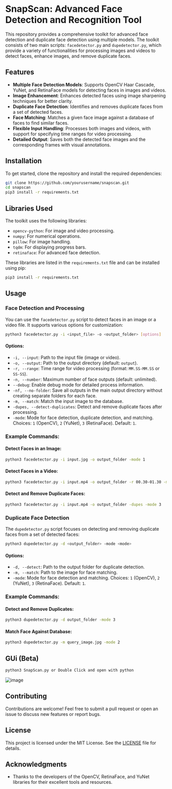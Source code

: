 
# SnapScan: Advanced Face Detection and Recognition Tool

This repository provides a comprehensive toolkit for advanced face detection and duplicate face detection using multiple models. The toolkit consists of two main scripts: `facedetector.py` and `dupedetector.py`, which provide a variety of functionalities for processing images and videos to detect faces, enhance images, and remove duplicate faces.

## Features

- **Multiple Face Detection Models**: Supports OpenCV Haar Cascade, YuNet, and RetinaFace models for detecting faces in images and videos.
- **Image Enhancement**: Enhances detected faces using image sharpening techniques for better clarity.
- **Duplicate Face Detection**: Identifies and removes duplicate faces from a set of detected faces.
- **Face Matching**: Matches a given face image against a database of faces to find similar faces.
- **Flexible Input Handling**: Processes both images and videos, with support for specifying time ranges for video processing.
- **Detailed Output**: Saves both the detected face images and the corresponding frames with visual annotations.

## Installation

To get started, clone the repository and install the required dependencies:

```sh
git clone https://github.com/yourusername/snapscan.git
cd snapscan
pip3 install -r requirements.txt
```

## Libraries Used

The toolkit uses the following libraries:

- `opencv-python`: For image and video processing.
- `numpy`: For numerical operations.
- `pillow`: For image handling.
- `tqdm`: For displaying progress bars.
- `retinaface`: For advanced face detection.

These libraries are listed in the `requirements.txt` file and can be installed using pip:

```sh
pip3 install -r requirements.txt
```

## Usage

### Face Detection and Processing

You can use the `facedetector.py` script to detect faces in an image or a video file. It supports various options for customization:

```sh
python3 facedetector.py -i <input_file> -o <output_folder> [options]
```

#### Options:

- `-i, --input`: Path to the input file (image or video).
- `-o, --output`: Path to the output directory (default: `output`).
- `-r, --range`: Time range for video processing (format: `MM.SS-MM.SS` or `SS-SS`).
- `-n, --number`: Maximum number of face outputs (default: unlimited).
- `--debug`: Enable debug mode for detailed process information.
- `-nf, --no-folder`: Save all outputs in the main output directory without creating separate folders for each face.
- `-m, --match`: Match the input image to the database.
- `-dupes, --detect-duplicates`: Detect and remove duplicate faces after processing.
- `-mode`: Mode for face detection, duplicate detection, and matching. Choices: `1` (OpenCV), `2` (YuNet), `3` (RetinaFace). Default: `1`.

### Example Commands:

#### Detect Faces in an Image:

```sh
python3 facedetector.py -i input.jpg -o output_folder -mode 1
```

#### Detect Faces in a Video:

```sh
python3 facedetector.py -i input.mp4 -o output_folder -r 00.30-01.30 -mode 2
```

#### Detect and Remove Duplicate Faces:

```sh
python3 facedetector.py -i input.mp4 -o output_folder -dupes -mode 3
```

### Duplicate Face Detection

The `dupedetector.py` script focuses on detecting and removing duplicate faces from a set of detected faces:

```sh
python3 dupedetector.py -d <output_folder> -mode <mode>
```

#### Options:

- `-d, --detect`: Path to the output folder for duplicate detection.
- `-m, --match`: Path to the image for face matching.
- `-mode`: Mode for face detection and matching. Choices: `1` (OpenCV), `2` (YuNet), `3` (RetinaFace). Default: `1`.

### Example Commands:

#### Detect and Remove Duplicates:

```sh
python3 dupedetector.py -d output_folder -mode 3
```

#### Match Face Against Database:

```sh
python3 dupedetector.py -m query_image.jpg -mode 2
```

## GUi (Beta)
```sh
python3 SnapScan.py or Double Click and open with python
```
![image](https://github.com/user-attachments/assets/a99bbbca-97cf-4bfe-9c7e-09e6a073763a)


## Contributing

Contributions are welcome! Feel free to submit a pull request or open an issue to discuss new features or report bugs.

## License

This project is licensed under the MIT License. See the [LICENSE](LICENSE) file for details.

## Acknowledgments

- Thanks to the developers of the OpenCV, RetinaFace, and YuNet libraries for their excellent tools and resources.
